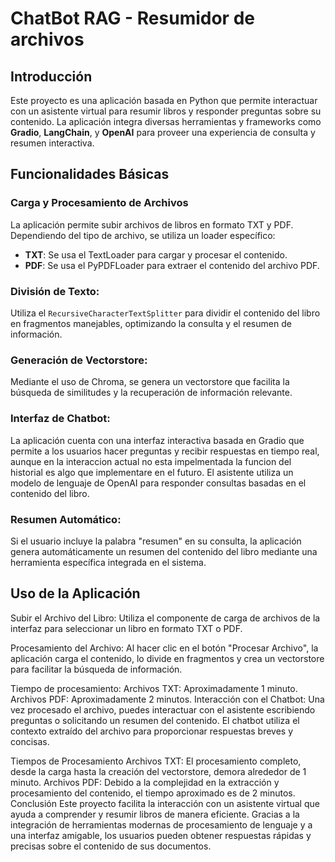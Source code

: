 # ChatBot RAG - Resumidor de archivos

## Introducción

Este proyecto es una aplicación basada en Python que permite interactuar con un asistente virtual para resumir libros y responder preguntas sobre su contenido. La aplicación integra diversas herramientas y frameworks como **Gradio**, **LangChain**, y **OpenAI** para proveer una experiencia de consulta y resumen interactiva.

## Funcionalidades Básicas

### Carga y Procesamiento de Archivos

La aplicación permite subir archivos de libros en formato TXT y PDF. Dependiendo del tipo de archivo, se utiliza un loader específico:

- **TXT**: Se usa el TextLoader para cargar y procesar el contenido.
- **PDF**: Se usa el PyPDFLoader para extraer el contenido del archivo PDF.
  
### División de Texto:

Utiliza el `RecursiveCharacterTextSplitter` para dividir el contenido del libro en fragmentos manejables, optimizando la consulta y el resumen de información.

### Generación de Vectorstore:

Mediante el uso de Chroma, se genera un vectorstore que facilita la búsqueda de similitudes y la recuperación de información relevante.

### Interfaz de Chatbot:

La aplicación cuenta con una interfaz interactiva basada en Gradio que permite a los usuarios hacer preguntas y recibir respuestas en tiempo real, aunque en la interaccion actual no esta impelmentada la funcion del historial es algo que implementare en el futuro. El asistente utiliza un modelo de lenguaje de OpenAI para responder consultas basadas en el contenido del libro.

### Resumen Automático:
Si el usuario incluye la palabra "resumen" en su consulta, la aplicación genera automáticamente un resumen del contenido del libro mediante una herramienta específica integrada en el sistema.

## Uso de la Aplicación
Subir el Archivo del Libro:
Utiliza el componente de carga de archivos de la interfaz para seleccionar un libro en formato TXT o PDF.

Procesamiento del Archivo:
Al hacer clic en el botón "Procesar Archivo", la aplicación carga el contenido, lo divide en fragmentos y crea un vectorstore para facilitar la búsqueda de información.

Tiempo de procesamiento:
Archivos TXT: Aproximadamente 1 minuto.
Archivos PDF: Aproximadamente 2 minutos.
Interacción con el Chatbot:
Una vez procesado el archivo, puedes interactuar con el asistente escribiendo preguntas o solicitando un resumen del contenido. El chatbot utiliza el contexto extraído del archivo para proporcionar respuestas breves y concisas.

Tiempos de Procesamiento
Archivos TXT: El procesamiento completo, desde la carga hasta la creación del vectorstore, demora alrededor de 1 minuto.
Archivos PDF: Debido a la complejidad en la extracción y procesamiento del contenido, el tiempo aproximado es de 2 minutos.
Conclusión
Este proyecto facilita la interacción con un asistente virtual que ayuda a comprender y resumir libros de manera eficiente. Gracias a la integración de herramientas modernas de procesamiento de lenguaje y a una interfaz amigable, los usuarios pueden obtener respuestas rápidas y precisas sobre el contenido de sus documentos.
